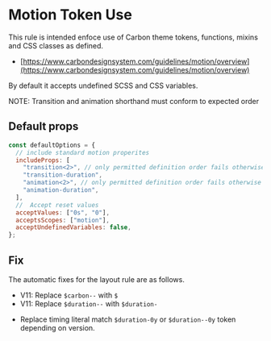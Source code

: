 # Motion Token Use

This rule is intended enfoce use of Carbon theme tokens, functions, mixins and CSS classes as defined.

- [https://www.carbondesignsystem.com/guidelines/motion/overview](https://www.carbondesignsystem.com/guidelines/motion/overview)

By default it accepts undefined SCSS and CSS variables.

NOTE: Transition and animation shorthand must conform to expected order

## Default props

```js
const defaultOptions = {
  // include standard motion properites
  includeProps: [
    "transition<2>", // only permitted definition order fails otherwise
    "transition-duration",
    "animation<2>", // only permitted definition order fails otherwise
    "animation-duration",
  ],
  //  Accept reset values
  acceptValues: ["0s", "0"],
  acceptsScopes: ["motion"],
  acceptUndefinedVariables: false,
};
```

## Fix

The automatic fixes for the layout rule are as follows.

- V11: Replace `$carbon--` with `$`
- V11: Replace `$duration--` with `$duration-`
<!-- - V11: Replace `carbon-motion` function with `motion`. -->
- Replace timing literal match `$duration-0y` or `$duration--0y` token depending on version.
